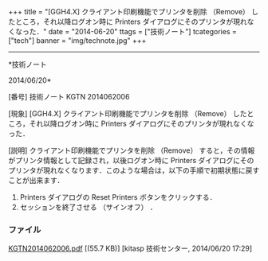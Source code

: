 ﻿+++
title = "[GGH4.X] クライアント印刷機能でプリンタを削除 （Remove） したところ，それ以降ログオン時に Printers ダイアログにそのプリンタが現れなくなった．"
date = "2014-06-20"
ttags = ["技術ノート"]
tcategories = ["tech"]
banner = "img/technote.jpg"
+++

-----------------------------------------------------------------------------------------------------------------------------

*技術ノート

2014/06/20*


[番号]
技術ノート KGTN 2014062006

[現象]
[GGH4.X] クライアント印刷機能でプリンタを削除 （Remove）
したところ，それ以降ログオン時に Printers
ダイアログにそのプリンタが現れなくなった．

[説明]
クライアント印刷機能でプリンタを削除 （Remove）
すると，その情報がプリンタ情報として記録され，以後ログオン時に Printers
ダイアログにそのプリンタが現れなくなります．このような場合は，以下の手順で初期状態に戻すことが出来ます．

1) Printers ダイアログの Reset Printers ボタンをクリックする．
2) セッションを終了させる （サインオフ） ．


### ファイル

 
 


[KGTN2014062006.pdf](http://techreport.kitasp.net/attachments/download/1696/KGTN2014062006.pdf)
 [(55.7 KB)] [kitasp 技術センター, 2014/06/20
17:29]


 


 

